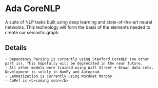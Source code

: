 # Ada CoreNLP
A suite of NLP tasks built using deep learning and state-of-the-art neural networks. This technology will form the basis of the elements needed to create our semantic graph.

## Details
    - Dependency Parsing is currently using Stanford CoreNLP (no other part is). This hopefully will be deprecated in the near future.
    - All other models were trained using Wall Street + Brown data sets. Development is solely in NumPy and Autograd.
    - Lemmatization is currently using WordNet Morphy
    - CoRef is <b>coming soon</b>
